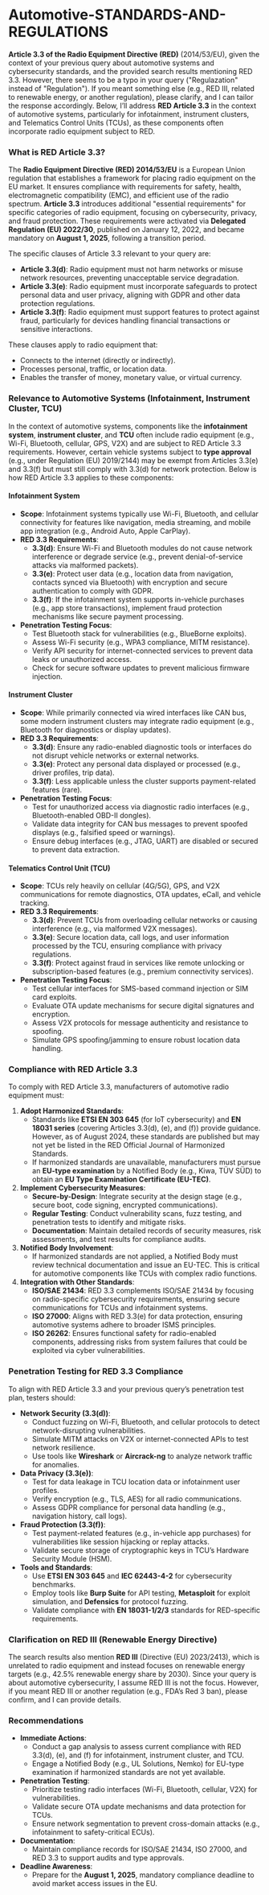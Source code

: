 # Automotive-STANDARDS-AND-REGULATIONS
**Article 3.3 of the Radio Equipment Directive (RED)** (2014/53/EU), given the context of your previous query about automotive systems and cybersecurity standards, and the provided search results mentioning RED 3.3. However, there seems to be a typo in your query ("Regulazation" instead of "Regulation"). If you meant something else (e.g., RED III, related to renewable energy, or another regulation), please clarify, and I can tailor the response accordingly. Below, I’ll address **RED Article 3.3** in the context of automotive systems, particularly for infotainment, instrument clusters, and Telematics Control Units (TCUs), as these components often incorporate radio equipment subject to RED.

### What is RED Article 3.3?
The **Radio Equipment Directive (RED) 2014/53/EU** is a European Union regulation that establishes a framework for placing radio equipment on the EU market. It ensures compliance with requirements for safety, health, electromagnetic compatibility (EMC), and efficient use of the radio spectrum. **Article 3.3** introduces additional "essential requirements" for specific categories of radio equipment, focusing on cybersecurity, privacy, and fraud protection. These requirements were activated via **Delegated Regulation (EU) 2022/30**, published on January 12, 2022, and became mandatory on **August 1, 2025**, following a transition period.[](https://single-market-economy.ec.europa.eu/sectors/electrical-and-electronic-engineering-industries-eei/radio-equipment-directive-red_en)[](https://finitestate.io/blog/eu-red-article-3-3-cybersecurity)[](https://www.tuvsud.com/en/knowledge-hub/articles/new-eu-security-legislation-under-radio-equipment-directive)

The specific clauses of Article 3.3 relevant to your query are:
- **Article 3.3(d)**: Radio equipment must not harm networks or misuse network resources, preventing unacceptable service degradation.
- **Article 3.3(e)**: Radio equipment must incorporate safeguards to protect personal data and user privacy, aligning with GDPR and other data protection regulations.
- **Article 3.3(f)**: Radio equipment must support features to protect against fraud, particularly for devices handling financial transactions or sensitive interactions.

These clauses apply to radio equipment that:
- Connects to the internet (directly or indirectly).
- Processes personal, traffic, or location data.
- Enables the transfer of money, monetary value, or virtual currency.[](https://finitestate.io/blog/eu-red-article-3-3-cybersecurity)[](https://www.secura.com/services/iot/red-article-3-3-compliance)

### Relevance to Automotive Systems (Infotainment, Instrument Cluster, TCU)
In the context of automotive systems, components like the **infotainment system**, **instrument cluster**, and **TCU** often include radio equipment (e.g., Wi-Fi, Bluetooth, cellular, GPS, V2X) and are subject to RED Article 3.3 requirements. However, certain vehicle systems subject to **type approval** (e.g., under Regulation (EU) 2019/2144) may be exempt from Articles 3.3(e) and 3.3(f) but must still comply with 3.3(d) for network protection. Below is how RED Article 3.3 applies to these components:[](https://www.element.com/nucleus/2022/cybersecurity-and-the-red)[](https://www.ul.com/services/ul-solutions-cybersecurity-advisory-red-compliance)

#### Infotainment System
- **Scope**: Infotainment systems typically use Wi-Fi, Bluetooth, and cellular connectivity for features like navigation, media streaming, and mobile app integration (e.g., Android Auto, Apple CarPlay).
- **RED 3.3 Requirements**:
  - **3.3(d)**: Ensure Wi-Fi and Bluetooth modules do not cause network interference or degrade service (e.g., prevent denial-of-service attacks via malformed packets).
  - **3.3(e)**: Protect user data (e.g., location data from navigation, contacts synced via Bluetooth) with encryption and secure authentication to comply with GDPR.
  - **3.3(f)**: If the infotainment system supports in-vehicle purchases (e.g., app store transactions), implement fraud protection mechanisms like secure payment processing.
- **Penetration Testing Focus**:
  - Test Bluetooth stack for vulnerabilities (e.g., BlueBorne exploits).
  - Assess Wi-Fi security (e.g., WPA3 compliance, MITM resistance).
  - Verify API security for internet-connected services to prevent data leaks or unauthorized access.
  - Check for secure software updates to prevent malicious firmware injection.

#### Instrument Cluster
- **Scope**: While primarily connected via wired interfaces like CAN bus, some modern instrument clusters may integrate radio equipment (e.g., Bluetooth for diagnostics or display updates).
- **RED 3.3 Requirements**:
  - **3.3(d)**: Ensure any radio-enabled diagnostic tools or interfaces do not disrupt vehicle networks or external networks.
  - **3.3(e)**: Protect any personal data displayed or processed (e.g., driver profiles, trip data).
  - **3.3(f)**: Less applicable unless the cluster supports payment-related features (rare).
- **Penetration Testing Focus**:
  - Test for unauthorized access via diagnostic radio interfaces (e.g., Bluetooth-enabled OBD-II dongles).
  - Validate data integrity for CAN bus messages to prevent spoofed displays (e.g., falsified speed or warnings).
  - Ensure debug interfaces (e.g., JTAG, UART) are disabled or secured to prevent data extraction.

#### Telematics Control Unit (TCU)
- **Scope**: TCUs rely heavily on cellular (4G/5G), GPS, and V2X communications for remote diagnostics, OTA updates, eCall, and vehicle tracking.
- **RED 3.3 Requirements**:
  - **3.3(d)**: Prevent TCUs from overloading cellular networks or causing interference (e.g., via malformed V2X messages).
  - **3.3(e)**: Secure location data, call logs, and user information processed by the TCU, ensuring compliance with privacy regulations.
  - **3.3(f)**: Protect against fraud in services like remote unlocking or subscription-based features (e.g., premium connectivity services).
- **Penetration Testing Focus**:
  - Test cellular interfaces for SMS-based command injection or SIM card exploits.
  - Evaluate OTA update mechanisms for secure digital signatures and encryption.
  - Assess V2X protocols for message authenticity and resistance to spoofing.
  - Simulate GPS spoofing/jamming to ensure robust location data handling.

### Compliance with RED Article 3.3
To comply with RED Article 3.3, manufacturers of automotive radio equipment must:
1. **Adopt Harmonized Standards**:
   - Standards like **ETSI EN 303 645** (for IoT cybersecurity) and **EN 18031 series** (covering Articles 3.3(d), (e), and (f)) provide guidance. However, as of August 2024, these standards are published but may not yet be listed in the RED Official Journal of Harmonized Standards.[](https://www.ul.com/services/ul-solutions-cybersecurity-advisory-red-compliance)
   - If harmonized standards are unavailable, manufacturers must pursue an **EU-type examination** by a Notified Body (e.g., Kiwa, TÜV SÜD) to obtain an **EU Type Examination Certificate (EU-TEC)**.[](https://www.kiwa.com/nl/en/themes/cyber-security/news/red-delegated-act-mandatory-compliance-to-articles-3-3-d-e-and-f-inbound/)[](https://www.element.com/nucleus/2022/cybersecurity-and-the-red)
2. **Implement Cybersecurity Measures**:
   - **Secure-by-Design**: Integrate security at the design stage (e.g., secure boot, code signing, encrypted communications).
   - **Regular Testing**: Conduct vulnerability scans, fuzz testing, and penetration tests to identify and mitigate risks.
   - **Documentation**: Maintain detailed records of security measures, risk assessments, and test results for compliance audits.[](https://finitestate.io/blog/eu-red-article-3-3-cybersecurity)
3. **Notified Body Involvement**:
   - If harmonized standards are not applied, a Notified Body must review technical documentation and issue an EU-TEC. This is critical for automotive components like TCUs with complex radio functions.[](https://www.kiwa.com/nl/en/themes/cyber-security/news/red-delegated-act-mandatory-compliance-to-articles-3-3-d-e-and-f-inbound/)
4. **Integration with Other Standards**:
   - **ISO/SAE 21434**: RED 3.3 complements ISO/SAE 21434 by focusing on radio-specific cybersecurity requirements, ensuring secure communications for TCUs and infotainment systems.
   - **ISO 27000**: Aligns with RED 3.3(e) for data protection, ensuring automotive systems adhere to broader ISMS principles.
   - **ISO 26262**: Ensures functional safety for radio-enabled components, addressing risks from system failures that could be exploited via cyber vulnerabilities.

### Penetration Testing for RED 3.3 Compliance
To align with RED Article 3.3 and your previous query’s penetration test plan, testers should:
- **Network Security (3.3(d))**:
  - Conduct fuzzing on Wi-Fi, Bluetooth, and cellular protocols to detect network-disrupting vulnerabilities.
  - Simulate MITM attacks on V2X or internet-connected APIs to test network resilience.
  - Use tools like **Wireshark** or **Aircrack-ng** to analyze network traffic for anomalies.[](https://www.secura.com/services/iot/red-article-3-3-compliance)
- **Data Privacy (3.3(e))**:
  - Test for data leakage in TCU location data or infotainment user profiles.
  - Verify encryption (e.g., TLS, AES) for all radio communications.
  - Assess GDPR compliance for personal data handling (e.g., navigation history, call logs).
- **Fraud Protection (3.3(f))**:
  - Test payment-related features (e.g., in-vehicle app purchases) for vulnerabilities like session hijacking or replay attacks.
  - Validate secure storage of cryptographic keys in TCU’s Hardware Security Module (HSM).
- **Tools and Standards**:
  - Use **ETSI EN 303 645** and **IEC 62443-4-2** for cybersecurity benchmarks.[](https://www.ul.com/services/ul-solutions-cybersecurity-advisory-red-compliance)
  - Employ tools like **Burp Suite** for API testing, **Metasploit** for exploit simulation, and **Defensics** for protocol fuzzing.
  - Validate compliance with **EN 18031-1/2/3** standards for RED-specific requirements.[](https://www.ul.com/services/ul-solutions-cybersecurity-advisory-red-compliance)

### Clarification on RED III (Renewable Energy Directive)
The search results also mention **RED III** (Directive (EU) 2023/2413), which is unrelated to radio equipment and instead focuses on renewable energy targets (e.g., 42.5% renewable energy share by 2030). Since your query is about automotive cybersecurity, I assume RED III is not the focus. However, if you meant RED III or another regulation (e.g., FDA’s Red 3 ban), please confirm, and I can provide details.[](https://reo.pl/en/information/eco-advice/156/what-do-you-need-to-know-about-the-red-iii-directive)[](https://www.fda.gov/industry/color-additives/fdc-red-no-3)

### Recommendations
- **Immediate Actions**:
  - Conduct a gap analysis to assess current compliance with RED 3.3(d), (e), and (f) for infotainment, instrument cluster, and TCU.
  - Engage a Notified Body (e.g., UL Solutions, Nemko) for EU-type examination if harmonized standards are not yet available.[](https://www.nemko.com/product-certification/radio-equipment-directive-red)
- **Penetration Testing**:
  - Prioritize testing radio interfaces (Wi-Fi, Bluetooth, cellular, V2X) for vulnerabilities.
  - Validate secure OTA update mechanisms and data protection for TCUs.
  - Ensure network segmentation to prevent cross-domain attacks (e.g., infotainment to safety-critical ECUs).
- **Documentation**:
  - Maintain compliance records for ISO/SAE 21434, ISO 27000, and RED 3.3 to support audits and type approvals.
- **Deadline Awareness**:
  - Prepare for the **August 1, 2025**, mandatory compliance deadline to avoid market access issues in the EU.[](https://finitestate.io/blog/eu-red-article-3-3-cybersecurity)
